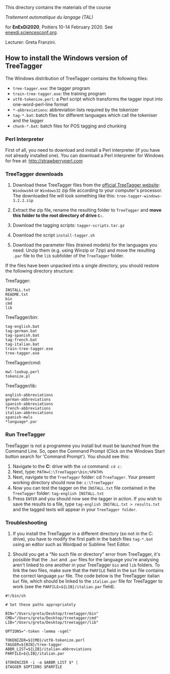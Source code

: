 
This directory contains the materials of the course

*Traitement automatique du langage (TAL)*

for **EnExDi2020**, Poitiers 10-14 February 2020. See [enexdi.sciencesconf.org](https://enexdi.sciencesconf.org).

Lecturer: Greta Franzini.


## How to install the Windows version of TreeTagger                     

The Windows distribution of TreeTagger contains the following files:

- `tree-tagger.exe`: the tagger program
- `train-tree-tagger.exe`: the training program
- `utf8-tokenize.perl`: a Perl script which transforms the tagger input
into one-word-perl-line format
- `*-abbreviations`: abbreviation lists required by the tokenizer
- `tag-*.bat`: batch files for different languages which call the tokeniser and the tagger 
- `chunk-*.bat`: batch files for POS tagging and chunking


### Perl Interpreter

First of all, you need to download and install a Perl interpreter (if you have not already installed one). You can download a Perl interpreter for Windows for free at: <a href="http://strawberryperl.com" target="_blank" title="Opens in new tab">http://strawberryperl.com</a>

### TreeTagger downloads

1. Download these TreeTagger files from the [official TreeTagger website](https://www.cis.uni-muenchen.de/~schmid/tools/TreeTagger/): `Windows64` or `Windows32` zip file according to your computer's processor. The downloaded file will look something like this: `tree-tagger-windows-3.2.2.zip`

2. Extract the zip file, rename the resulting folder to `TreeTagger` and **move this folder to the root directory of drive `C:`**.
3. Download the tagging scripts: `tagger-scripts.tar.gz`
4. Download the script `install-tagger.sh`
5. Download the parameter files (trained models) for the languages you need. Unzip them (e.g. using Winzip or 7zip) and move the resulting `.par` file to the `lib` subfolder of the `TreeTagger` folder.


If the files have been unpacked into a single directory, you should restore the following directory structure:

TreeTagger:

```
INSTALL.txt
README.txt
bin 
cmd
lib
```

TreeTagger/bin:

```
tag-english.bat
tag-german.bat 
tag-spanish.bat        
tag-french.bat    
tag-italian.bat
train-tree-tagger.exe
tree-tagger.exe
```

TreeTagger/cmd:

```
mwl-lookup.perl
tokenize.pl
```

TreeTagger/lib:

```
english-abbreviations 
german-abbreviations   
spanish-abbreviations
french-abbreviations   
italian-abbreviations 
spanish-mwls  
*language*.par
```


### Run TreeTagger

TreeTagger is not a programme you install but must be launched from the Command Line. So, open the Command Prompt (Click on the Windows Start button search for 'Command Prompt'). You should see this:

1. Navigate to the **C:** drive with the `cd` command: `cd c:`
2. Next, type: `PATH=C:\TreeTagger\bin;%PATH%`
3. Next, navigate to the `TreeTagger` folder: cd `TreeTagger`. Your present working directory should now be: `c:\TreeTagger`
4. Now you can test the tagger on the `INSTALL.txt` file contained in the `TreeTagger` folder: 
   `tag-english INSTALL.txt`
5. Press `ENTER` and you should now see the tagger in action. If you wish to save the results to a file, type `tag-english INSTALL.txt > results.txt` and the tagged texts will appear in your `TreeTagger folder`.


### Troubleshooting

1. If you install the TreeTagger in a different directory (so not in the C: drive), you have to modify the first path in the batch files `tag-*.bat` using an editor such as Wordpad or Sublime Text Editor.

2. Should you get a "No such file or directory" error from TreeTagger, it's possible that the `.bat` and `.par` files for the language you're analysing aren't linked to one another in your TreeTagger `bin` and `lib` folders. To link the two files, make sure that the `PARFILE` field in the `bat` file contains the correct language `par` file. The code below is the TreeTagger italian `bat` file, which should be linked to the `italian.par` file for TreeTagger to work (see the `PARFILE=${LIB}/italian.par` field).

```
#!/bin/sh

# Set these paths appropriately

BIN="/Users/greta/Desktop/treetagger/bin"
CMD="/Users/greta/Desktop/treetagger/cmd"
LIB="/Users/greta/Desktop/treetagger/lib"

OPTIONS="-token -lemma -sgml"

TOKENIZER=${CMD}/utf8-tokenize.perl
TAGGER=${BIN}/tree-tagger
ABBR_LIST=${LIB}/italian-abbreviations
PARFILE=${LIB}/italian.par

$TOKENIZER -i -a $ABBR_LIST $* |
$TAGGER $OPTIONS $PARFILE
```

